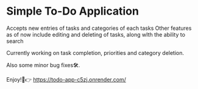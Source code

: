 # Simple To-Do Application
Accepts new entries of tasks and categories of each tasks
Other features as of now include editing and deleting of tasks, along wIth the ability to search

Currently working on task completion, priorities and category deletion.

Also some minor bug fixes🛠️.

Enjoy!💪👉  https://todo-app-c5zj.onrender.com/
